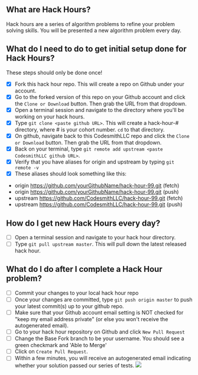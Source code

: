## What are Hack Hours?
Hack hours are a series of algorithm problems to refine your problem solving skills. You will be presented a new algorithm problem every day.

## What do I need to do to get initial setup done for Hack Hours?
These steps should only be done once!
- [x] Fork this hack hour repo.  This will create a repo on Github under your account.  
- [x] Go to the forked version of this repo on your Github account and click the `Clone or Download` button.  Then grab the URL from that dropdown.
- [x] Open a terminal session and navigate to the directory where you'll be working on your hack hours.
- [x] Type `git clone <paste github URL>`.  This will create a hack-hour-# directory, where # is your cohort number.  `cd` to that directory.  
- [x] On github, navigate back to this CodesmithLLC repo and click the `Clone or Download` button.  Then grab the URL from that dropdown.
- [x] Back on your terminal, type `git remote add upstream <paste CodesmithLLC github URL>`.  
- [x] Verify that you have aliases for origin and upstream by typing `git remote -v`
- [x] These aliases should look something like this:
- origin	https://github.com/yourGithubName/hack-hour-99.git (fetch)
- origin	https://github.com/yourGithubName/hack-hour-99.git (push)
- upstream	https://github.com/CodesmithLLC/hack-hour-99.git (fetch)
- upstream	https://github.com/CodesmithLLC/hack-hour-99.git (push)

## How do I get new Hack Hours every day?
- [ ] Open a terminal session and navigate to your hack hour directory.
- [ ] Type `git pull upstream master`.  This will pull down the latest released hack hour.

## What do I do after I complete a Hack Hour problem?
- [ ] Commit your changes to your local hack hour repo
- [ ] Once your changes are committed, type `git push origin master` to push your latest commit(s) up to your github repo.
- [ ] Make sure that your Github account email setting is NOT checked for "keep my email address private" (or else you won't receive the autogenerated email).
- [ ] Go to your hack hour repository on Github and click `New Pull Request`
- [ ] Change the Base Fork branch to be your username.  You should see a green checkmark and 'Able to Merge'
- [ ] Click on `Create Pull Request`.
- [ ] Within a few minutes, you will receive an autogenerated email indicating whether your solution passed our series of tests.
![](https://www.dropbox.com/s/nc5fjycummdfyxn/pull-request-hack-hours.png?dl=1)
<br>
